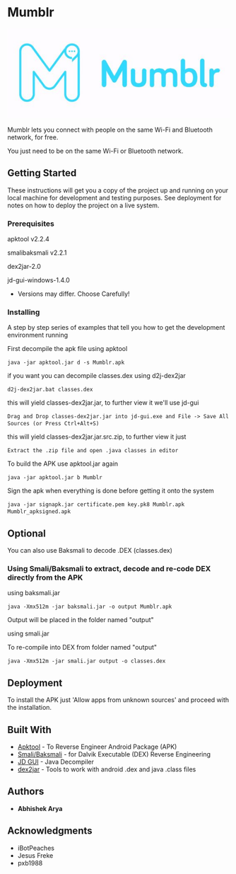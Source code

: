 # Mumblr

<img src="logo/logo.jpg" >

Mumblr lets you connect with people on the same Wi-Fi and Bluetooth network, for free.

You just need to be on the same Wi-Fi or Bluetooth network.

## Getting Started

These instructions will get you a copy of the project up and running on your local machine for development and testing purposes. See deployment for notes on how to deploy the project on a live system.

### Prerequisites

apktool v2.2.4

smalibaksmali v2.2.1

dex2jar-2.0

jd-gui-windows-1.4.0

* Versions may differ. Choose Carefully!

### Installing

A step by step series of examples that tell you how to get the development environment running

First decompile the apk file using apktool

```
java -jar apktool.jar d -s Mumblr.apk
```

if you want you can decompile classes.dex using d2j-dex2jar

```
d2j-dex2jar.bat classes.dex
```

this will yield classes-dex2jar.jar, to further view it we'll use jd-gui

```
Drag and Drop classes-dex2jar.jar into jd-gui.exe and File -> Save All Sources (or Press Ctrl+Alt+S)
```

this will yield classes-dex2jar.jar.src.zip, to further view it just 

```
Extract the .zip file and open .java classes in editor
```
To build the APK use apktool.jar again

```
java -jar apktool.jar b Mumblr
```

Sign the apk when everything is done before getting it onto the system

```
java -jar signapk.jar certificate.pem key.pk8 Mumblr.apk Mumblr_apksigned.apk
```
## Optional 

You can also use Baksmali to decode .DEX (classes.dex) 

### Using Smali/Baksmali to extract, decode and re-code DEX directly from the APK

using baksmali.jar

```
java -Xmx512m -jar baksmali.jar -o output Mumblr.apk
```

Output will be placed in the folder named "output"

using smali.jar

To re-compile into DEX from folder named "output"

```
java -Xmx512m -jar smali.jar output -o classes.dex
```

## Deployment

To install the APK just 'Allow apps from unknown sources' and proceed with the installation.

## Built With

* [Apktool](https://ibotpeaches.github.io/Apktool/) - To Reverse Engineer Android Package (APK)
* [Smali/Baksmali](https://github.com/JesusFreke/smali) - for Dalvik Executable (DEX) Reverse Engineering
* [JD GUI](http://jd.benow.ca/) - Java Decompiler
* [dex2jar](https://github.com/pxb1988/dex2jar) - Tools to work with android .dex and java .class files

## Authors

* **Abhishek Arya**


## Acknowledgments

* iBotPeaches
* Jesus Freke
* pxb1988

